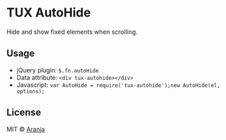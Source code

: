 # TUX AutoHide

Hide and show fixed elements when scrolling.

## Usage

 - jQuery plugin: `$.fn.autoHide`
 - Data attribute: `<div tux-autohide></div>`
 - Javascript: `var AutoHide = require('tux-autohide');new AutoHide(el, options);`

## License

MIT © [Aranja](http://aranja.com/)
